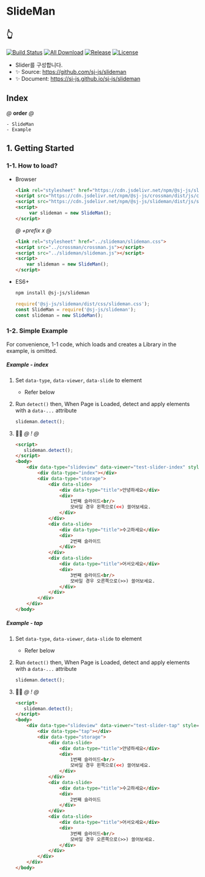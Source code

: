 # SlideMan
## 👆
[![Build Status](https://travis-ci.org/sj-js/slideman.svg?branch=master)](https://travis-ci.org/sj-js/slideman)
[![All Download](https://img.shields.io/github/downloads/sj-js/slideman/total.svg)](https://github.com/sj-js/slideman/releases)
[![Release](https://img.shields.io/github/release/sj-js/slideman.svg)](https://github.com/sj-js/slideman/releases)
[![License](https://img.shields.io/github/license/sj-js/slideman.svg)](https://github.com/sj-js/slideman/releases)

- Slider를 구성합니다.
- ✨ Source: https://github.com/sj-js/slideman
- ✨ Document: https://sj-js.github.io/sj-js/slideman



## Index
*@* **order** *@*
```
- SlideMan
- Example
```



## 1. Getting Started

### 1-1. How to load?
- Browser
    ```html
    <link rel="stylesheet" href="https://cdn.jsdelivr.net/npm/@sj-js/slideman/dist/css/slideman.min.css">
    <script src="https://cdn.jsdelivr.net/npm/@sj-js/crossman/dist/js/crossman.min.js"></script>
    <script src="https://cdn.jsdelivr.net/npm/@sj-js/slideman/dist/js/slideman.min.js"></script>
    <script>
         var slideman = new SlideMan();
    </script>
    ```
    *@* *+prefix* *x* *@* 
    ```html
    <link rel="stylesheet" href="../slideman/slideman.css">
    <script src="../crossman/crossman.js"></script>
    <script src="../slideman/slideman.js"></script>
    <script>
        var slideman = new SlideMan();
    </script>
    ```      
- ES6+
    ```bash
    npm install @sj-js/slideman
    ```
    ```js
    require('@sj-js/slideman/dist/css/slideman.css');
    const SlideMan = require('@sj-js/slideman');
    const slideman = new SlideMan();
    ```



### 1-2. Simple Example
For convenience, 1-1 code, which loads and creates a Library in the example, is omitted.

##### Example - index
1. Set `data-type`, `data-viewer`, `data-slide` to element
    - Refer below   
   
2. Run `detect()` then, When Page is Loaded, detect and apply elements with a `data-...` attribute    
   ```js
   slideman.detect();
   ```
   
3. 👨‍💻
    *@* *!* *@*
    ```html
    <script>
       slideman.detect();
    </script>
    <body>
        <div data-type="slideview" data-viewer="test-slider-index" style="width:300px; height:150px; border:1px solid black;">
            <div data-type="index"></div>
            <div data-type="storage">
                <div data-slide>
                    <div data-type="title">안녕하세요</div>
                    <div>
                        1번째 슬라이드<br/>
                        모바일 경우 왼쪽으로(<<) 쓸어보세요.
                    </div>
                </div>
                <div data-slide>
                    <div data-type="title">수고하세요</div>
                    <div>
                        2번째 슬라이드
                    </div>
                </div>
                <div data-slide>
                    <div data-type="title">어서오세요</div>
                    <div>
                        3번째 슬라이드<br/>
                        모바일 경우 오른쪽으로(>>) 쓸어보세요.
                    </div>
                </div>
            </div>
        </div>
    </body>
    ``` 

##### Example - tap
1. Set `data-type`, `data-viewer`, `data-slide` to element
    - Refer below
    
2. Run `detect()` then, When Page is Loaded, detect and apply elements with a `data-...` attribute    
   ```js
   slideman.detect();
   ```
    
3. 👨‍💻
    *@* *!* *@*
    ```html
    <script>
       slideman.detect();
    </script>
    <body>
        <div data-type="slideview" data-viewer="test-slider-tap" style="width:350px; height:150px; border:1px solid black;">
            <div data-type="tap"></div>
            <div data-type="storage">
                <div data-slide>
                    <div data-type="title">안녕하세요</div>
                    <div>
                        1번째 슬라이드<br/>
                        모바일 경우 왼쪽으로(<<) 쓸어보세요.
                    </div>
                </div>
                <div data-slide>
                    <div data-type="title">수고하세요</div>
                    <div>
                        2번째 슬라이드
                    </div>
                </div>
                <div data-slide>
                    <div data-type="title">어서오세요</div>
                    <div>
                        3번째 슬라이드<br/>
                        모바일 경우 오른쪽으로(>>) 쓸어보세요.
                    </div>
                </div>
            </div>
        </div>
    </body>
    ``` 
  
  